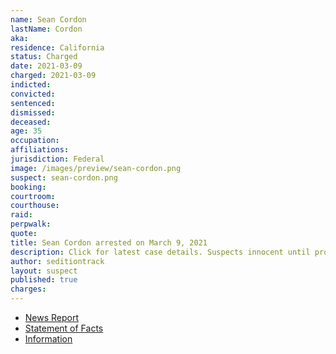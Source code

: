 ```yaml
---
name: Sean Cordon
lastName: Cordon
aka:
residence: California
status: Charged
date: 2021-03-09
charged: 2021-03-09
indicted:
convicted: 
sentenced: 
dismissed: 
deceased:
age: 35
occupation:
affiliations:
jurisdiction: Federal
image: /images/preview/sean-cordon.png
suspect: sean-cordon.png
booking:
courtroom:
courthouse:
raid:
perpwalk:
quote:
title: Sean Cordon arrested on March 9, 2021
description: Click for latest case details. Suspects innocent until proven guilty.
author: seditiontrack
layout: suspect
published: true
charges:
---
```

- [News Report](https://news.yahoo.com/2-brothers-arrested-capitol-insurrection-200102712.html)
- [Statement of Facts](https://www.justice.gov/usao-dc/case-multi-defendant/file/1383086/download)
- [Information](https://www.justice.gov/usao-dc/case-multi-defendant/file/1383756/download)
